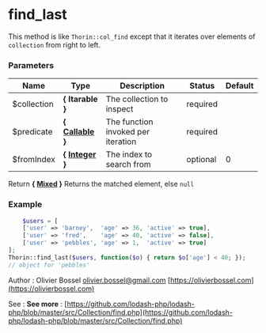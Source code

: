 # find_last

This method is like `Thorin::col_find` except that it iterates over elements of
`collection` from right to left.



### Parameters
Name  |  Type  |  Description  |  Status  |  Default
------------  |  ------------  |  ------------  |  ------------  |  ------------
$collection  |  **{ Itarable }**  |  The collection to inspect  |  required  |
$predicate  |  **{ [Callable](http://php.net/manual/en/language.types.callable.php) }**  |  The function invoked per iteration  |  required  |
$fromIndex  |  **{ [Integer](http://php.net/manual/en/language.types.integer.php) }**  |  The index to search from  |  optional  |  0

Return **{ [Mixed](http://php.net/manual/en/language.pseudo-types.php#language.types.mixed) }** Returns the matched element, else `null`

### Example
```php
	$users = [
    ['user' => 'barney',  'age' => 36, 'active' => true],
    ['user' => 'fred',    'age' => 40, 'active' => false],
    ['user' => 'pebbles', 'age' => 1,  'active' => true]
];
Thorin::find_last($users, function($o) { return $o['age'] < 40; });
// object for 'pebbles'
```
Author : Olivier Bossel [olivier.bossel@gmail.com](mailto:olivier.bossel@gmail.com) [https://olivierbossel.com](https://olivierbossel.com)

See : **See more** : [https://github.com/lodash-php/lodash-php/blob/master/src/Collection/find.php](https://github.com/lodash-php/lodash-php/blob/master/src/Collection/find.php)